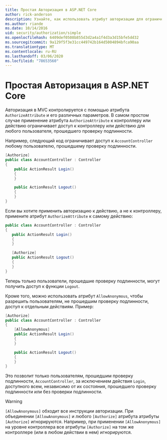 ```yaml
---
title: Простая Авторизация в ASP.NET Core
author: rick-anderson
description: Узнайте, как использовать атрибут авторизации для ограничения доступа к ASP.NET Core контроллерам и действиям.
ms.author: riande
ms.date: 10/14/2016
uid: security/authorization/simple
ms.openlocfilehash: 6409def0508b855d3d2a4a1f4d3a3d15bfe5dd32
ms.sourcegitcommit: 9a129f5f3e31cc449742b164d5004894bfca90aa
ms.translationtype: MT
ms.contentlocale: ru-RU
ms.lasthandoff: 03/06/2020
ms.locfileid: "78653560"
---
```

# <a name="simple-authorization-in-aspnet-core"></a>Простая Авторизация в ASP.NET Core

<a name="security-authorization-simple"></a>

Авторизация в MVC контролируется с помощью атрибута `AuthorizeAttribute` и его различных параметров. В самом простом случае применение атрибута `AuthorizeAttribute` к контроллеру или действию ограничивает доступ к контроллеру или действию для любого пользователя, прошедшего проверку подлинности.

Например, следующий код ограничивает доступ к `AccountController` любому пользователю, прошедшему проверку подлинности.

```csharp
[Authorize]
public class AccountController : Controller
{
    public ActionResult Login()
    {
    }

    public ActionResult Logout()
    {
    }
}
```

Если вы хотите применить авторизацию к действию, а не к контроллеру, примените атрибут `AuthorizeAttribute` к самому действию:

```csharp
public class AccountController : Controller
{
   public ActionResult Login()
   {
   }

   [Authorize]
   public ActionResult Logout()
   {
   }
}
```

Теперь только пользователи, прошедшие проверку подлинности, могут получить доступ к функции `Logout`.

Кроме того, можно использовать атрибут `AllowAnonymous`, чтобы разрешить пользователям, не прошедшим проверку подлинности, доступ к отдельным действиям. Пример:

```csharp
[Authorize]
public class AccountController : Controller
{
    [AllowAnonymous]
    public ActionResult Login()
    {
    }

    public ActionResult Logout()
    {
    }
}
```

Это позволит только пользователям, прошедшим проверку подлинности, `AccountController`, за исключением действия `Login`, доступного всем, независимо от их состояния, прошедшего проверку подлинности или без проверки подлинности.

> [!WARNING]
> `[AllowAnonymous]` обходит все инструкции авторизации. При объединении `[AllowAnonymous]` и любого `[Authorize]` атрибута атрибуты `[Authorize]` игнорируются. Например, при применении `[AllowAnonymous]` на уровне контроллера все атрибуты `[Authorize]` на том же контроллере (или в любом действии в нем) игнорируются.
